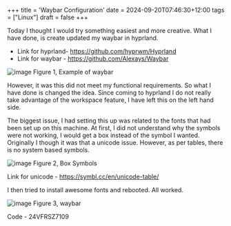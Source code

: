 +++
title = 'Waybar Configuration'
date = 2024-09-20T07:46:30+12:00
tags = ["Linux"]
draft = false
+++

Today I thought I would try something easiest and more creative. What I have done, is create updated my waybar in hyprland. 

- Link for hyprland- https://github.com/hyprwm/Hyprland 
- Link for waybar -  https://github.com/Alexays/Waybar 

![image](Example.png)
Figure 1, Example of waybar

However, it was this did not meet my functional requirements. So what I have done is changed the idea.  Since coming to hyprland I do not really take advantage of the workspace feature, I have left this on the left hand side. 

The biggest issue, I had setting this up was related to the fonts that had been set up on this machine. At first, I did not understand why the symbols were not working, I would get a box instead of the symbol I wanted. Originally I though it was that a unicode issue. However, as per tables, there is no system based symbols.

![image](Issue.png)
Figure 2,  Box Symbols

Link for unicode - https://symbl.cc/en/unicode-table/ 

I then tried to install awesome fonts and rebooted. All worked.

![image](waybar.png)
Figure 3, waybar

Code -  24VFRSZ7109
